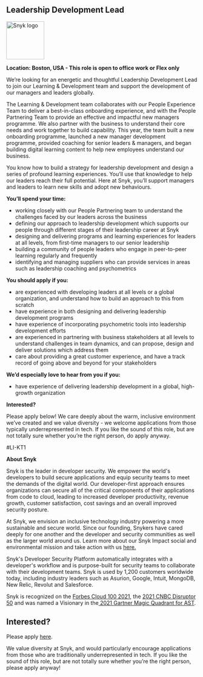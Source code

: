 Leadership Development Lead
---

<img src="https://res.cloudinary.com/snyk/image/upload/v1537345894/press-kit/brand/logo-black.png" width="100" alt="Snyk logo" />

<p><strong>Location: Boston, USA - This role is open to office work or Flex only</strong></p>
<p><span style="font-weight: 400;">We’re looking for an energetic and thoughtful Leadership Development Lead to join our Learning &amp; Development team and support the development of our managers and leaders globally.</span></p>
<p><span style="font-weight: 400;">The Learning &amp; Development team collaborates with our People Experience Team to deliver a best-in-class onboarding experience, and with the People Partnering Team to provide an effective and impactful new managers programme. We also partner with the business to understand their core needs and work together to build capability. This year, the team built a new onboarding programme, launched a new manager development programme, provided coaching for senior leaders &amp; managers, and began building digital learning content to help new employees understand our business.</span></p>
<p><span style="font-weight: 400;">You know how to build a strategy for leadership development and design a series of profound learning experiences. You’ll use that knowledge to help our leaders reach their full potential. Here at Snyk, you’ll support managers and leaders to learn new skills and adopt new behaviours.&nbsp;</span></p>
<p><strong>You’ll spend your time:</strong></p>
<ul>
<li style="font-weight: 400;"><span style="font-weight: 400;">working closely with our People Partnering team to understand the challenges faced by our leaders across the business</span></li>
<li style="font-weight: 400;"><span style="font-weight: 400;">defining our approach to leadership development which supports our people through different stages of their leadership career at Snyk</span></li>
<li style="font-weight: 400;"><span style="font-weight: 400;">designing and delivering programs and learning experiences for leaders at all levels, from first-time managers to our senior leadership</span></li>
<li style="font-weight: 400;"><span style="font-weight: 400;">building a community of people leaders who engage in peer-to-peer learning regularly and frequently</span></li>
<li style="font-weight: 400;"><span style="font-weight: 400;">identifying and managing suppliers who can provide services in areas such as leadership coaching and psychometrics&nbsp;</span></li>
</ul>
<p><strong>You should apply if you:</strong></p>
<ul>
<li style="font-weight: 400;"><span style="font-weight: 400;">are experienced with developing leaders at all levels or a global organization, and understand how to build an approach to this from scratch</span></li>
<li style="font-weight: 400;"><span style="font-weight: 400;">have experience in both designing and delivering leadership development programs</span></li>
<li style="font-weight: 400;"><span style="font-weight: 400;">have experience of incorporating psychometric tools into leadership development efforts</span></li>
<li style="font-weight: 400;"><span style="font-weight: 400;">are experienced in partnering with business stakeholders at all levels to understand challenges in team dynamics, and can propose, design and deliver solutions which address them</span></li>
<li style="font-weight: 400;"><span style="font-weight: 400;">care about providing a great customer experience, and have a track record of going above and beyond for your stakeholders</span></li>
</ul>
<p><strong>We’d especially love to hear from you if you:</strong></p>
<ul>
<li style="font-weight: 400;"><span style="font-weight: 400;">have experience of delivering leadership development in a global, high-growth organization</span></li>
</ul>
<p><strong>Interested?</strong></p>
<p><span style="font-weight: 400;">Please apply below! We care deeply about the warm, inclusive environment we’ve created and we value diversity - we welcome applications from those typically underrepresented in tech. If you like the sound of this role, but are not totally sure whether you’re the right person, do apply anyway.</span></p>
<p>#LI-KT1</p><div class="content-conclusion"><p><strong>About Snyk</strong></p>
<p><span style="font-weight: 400;">Snyk is the leader in developer security. We empower the world's developers to build secure applications and equip security teams to meet the demands of the digital world. Our developer-first approach ensures organizations can secure all of the critical components of their applications from code to cloud, leading to increased developer productivity, revenue growth, customer satisfaction, cost savings and an overall improved security posture.&nbsp;</span></p>
<p><span style="font-weight: 400;">At Snyk, we envision an inclusive technology industry powering a more sustainable and secure world.</span> <span style="font-weight: 400;">Since our founding, Snykers have cared deeply for one another and the developer and security communities as well as the larger world around us. Learn more about our Snyk Impact social and environmental mission and take action with us </span><a href="https://snyk.io/about/snyk-impact/"><span style="font-weight: 400;">here.</span></a></p>
<p><span style="font-weight: 400;">Snyk's Developer Security Platform automatically integrates with a developer's workflow and is purpose-built for security teams to collaborate with their development teams. Snyk is used by 1,200 customers worldwide today, including industry leaders such as Asurion, Google, Intuit, MongoDB, New Relic, Revolut and Salesforce.</span></p>
<p><span style="font-weight: 400;">Snyk is recognized on the </span><a href="https://www.forbes.com/cloud100/#6f24b5ba5f94"><span style="font-weight: 400;">Forbes Cloud 100 2021</span></a><span style="font-weight: 400;">, the </span><a href="https://www.cnbc.com/2021/05/25/these-are-the-2021-cnbc-disruptor-50-companies.html"><span style="font-weight: 400;">2021 CNBC Disruptor 50</span></a><span style="font-weight: 400;"> and was named a Visionary in the</span><a href="https://snyk.io/blog/snyk-visionary-2021-gartner-magic-quadrant-for-ast/"><span style="font-weight: 400;"> 2021 Gartner Magic Quadrant for AST</span></a><span style="font-weight: 400;">.</span></p></div>

Interested?
---

Please apply [here](https://boards.greenhouse.io/snyk/jobs/5753456002#app).

We value diversity at Snyk, and would particularly encourage applications from those who are traditionally underrepresented in tech.
If you like the sound of this role, but are not totally sure whether you’re the right person, please apply anyway!

